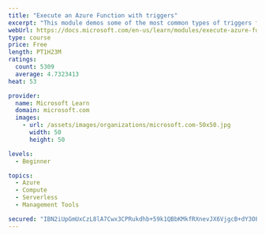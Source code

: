 ```yaml
---
title: "Execute an Azure Function with triggers"
excerpt: "This module demos some of the most common types of triggers for executing Azure Functions and how to configure them to execute your logic."
webUrl: https://docs.microsoft.com/en-us/learn/modules/execute-azure-function-with-triggers/
type: course
price: Free
length: PT1H23M
ratings:
  count: 5309
  average: 4.7323413
heat: 53

provider:
  name: Microsoft Learn
  domain: microsoft.com
  images:
    - url: /assets/images/organizations/microsoft.com-50x50.jpg
      width: 50
      height: 50

levels:
  - Beginner

topics:
  - Azure
  - Compute
  - Serverless
  - Management Tools

secured: "IBN2iUpGmUxCzL8lA7Cwx3CPRukdhb+59k1QBbKMkfRXnevJX6VjgcB+dY3OFKl0uWbCNAXjShvECyzE65jk9FBI7AWs2yod4MTg1HKnGh0DrtMQv7CP5cqQJuVoUNSkUN+OKGN+IA25hX9Yqltj7fbRdHfL3CgGjq5jZ7GrXo7fPnam/9JzeAeXJVT62+HTY4Gq+/9rqDJbIKT7ZypoZPHyXHvpMkq3PZb1ojDWxxOSArP7INvghbUIirjGq7gYWpBo0tmH3GG5nWNv5pcdqlufyLz0J+8r9HHVagSL/kbxwDAcq/hPciIQn8FGdtUBEhsFlkhhlHxRAky2kJZ0WPORjsE6PXD1yUIt3z/LkZvPuA1ewO/T1ZAMRhVms2+8CCEM5vtfDa1WIG5wBktt1vjfcSGzBVPTaH2VBNL+D1s=;YcmFCtoRZ1rJsvf18ru54Q=="
---
```


